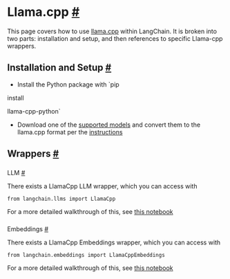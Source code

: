 


 Llama.cpp
 [#](#llama-cpp "Permalink to this headline")
=========================================================



 This page covers how to use
 [llama.cpp](https://github.com/ggerganov/llama.cpp) 
 within LangChain.
It is broken into two parts: installation and setup, and then references to specific Llama-cpp wrappers.
 




 Installation and Setup
 [#](#installation-and-setup "Permalink to this headline")
-----------------------------------------------------------------------------------


* Install the Python package with
 `pip
 

 install
 

 llama-cpp-python`
* Download one of the
 [supported models](https://github.com/ggerganov/llama.cpp#description) 
 and convert them to the llama.cpp format per the
 [instructions](https://github.com/ggerganov/llama.cpp)





 Wrappers
 [#](#wrappers "Permalink to this headline")
-------------------------------------------------------



### 
 LLM
 [#](#llm "Permalink to this headline")



 There exists a LlamaCpp LLM wrapper, which you can access with
 





```
from langchain.llms import LlamaCpp

```




 For a more detailed walkthrough of this, see
 [this notebook](../modules/models/llms/integrations/llamacpp)





### 
 Embeddings
 [#](#embeddings "Permalink to this headline")



 There exists a LlamaCpp Embeddings wrapper, which you can access with
 





```
from langchain.embeddings import LlamaCppEmbeddings

```




 For a more detailed walkthrough of this, see
 [this notebook](../modules/models/text_embedding/examples/llamacpp)







